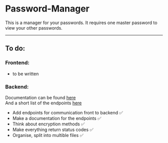 # Password-Manager

This is a manager for your passwords. It requires one master password to view your other passwords.

---

## To do:

### Frontend:

- to be written

### Backend:

Documentation can be found [here](backend/docs.md)  
And a short list of the endpoints [here](backend/endpoints.md)

- Add endpoints for communication front to backend ✅
- Make a documentation for the endpoints ✅
- Think about encryption methods ✅
- Make everything return status codes ✅
- Organise, split into multible files ✅
